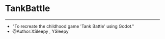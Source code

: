 # TankBattle
_____________

* "To recreate the childhood game 'Tank Battle' using Godot."
* @Author:XSleepy , YSleepy
